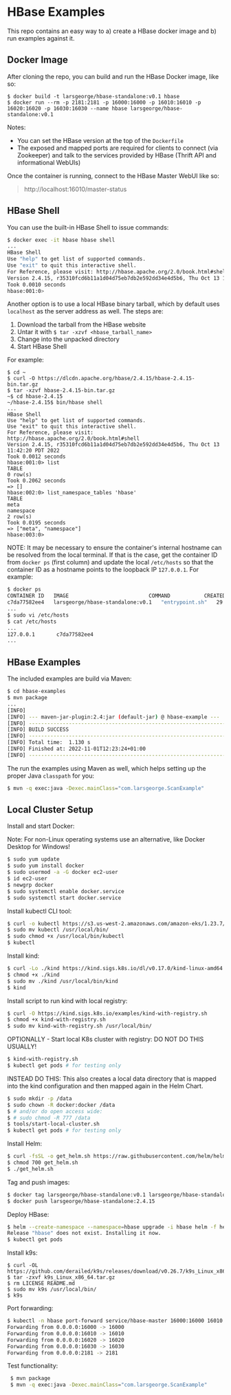 # HBase Examples

This repo contains an easy way to a) create a HBase docker image and b) run examples against it.

## Docker Image

After cloning the repo, you can build and run the HBase Docker image, like so:

```
$ docker build -t larsgeorge/hbase-standalone:v0.1 hbase
$ docker run --rm -p 2181:2181 -p 16000:16000 -p 16010:16010 -p 16020:16020 -p 16030:16030 --name hbase larsgeorge/hbase-standalone:v0.1
```

Notes:
- You can set the HBase version at the top of the `Dockerfile`
- The exposed and mapped ports are required for clients to connect (via Zookeeper) and talk to the services provided by HBase (Thrift API and informational WebUIs)

Once the container is running, connect to the HBase Master WebUI like so:

> http://localhost:16010/master-status

## HBase Shell

You can use the built-in HBase Shell to issue commands:

```sh
$ docker exec -it hbase hbase shell
...
HBase Shell
Use "help" to get list of supported commands.
Use "exit" to quit this interactive shell.
For Reference, please visit: http://hbase.apache.org/2.0/book.html#shell
Version 2.4.15, r35310fcd6b11a1d04d75eb7db2e592dd34e4d5b6, Thu Oct 13 11:42:20 PDT 2022
Took 0.0010 seconds
hbase:001:0>
```

Another option is to use a local HBase binary tarball, which by default uses `localhost` as the server address as well.
The steps are:

1. Download the tarball from the HBase website
2. Untar it with `$ tar -xzvf <hbase_tarball_name>`
3. Change into the unpacked directory
4. Start HBase Shell

For example:

```
$ cd ~
$ curl -O https://dlcdn.apache.org/hbase/2.4.15/hbase-2.4.15-bin.tar.gz
$ tar -xzvf hbase-2.4.15-bin.tar.gz
~$ cd hbase-2.4.15
~/hbase-2.4.15$ bin/hbase shell
...
HBase Shell
Use "help" to get list of supported commands.
Use "exit" to quit this interactive shell.
For Reference, please visit: http://hbase.apache.org/2.0/book.html#shell
Version 2.4.15, r35310fcd6b11a1d04d75eb7db2e592dd34e4d5b6, Thu Oct 13 11:42:20 PDT 2022
Took 0.0012 seconds
hbase:001:0> list
TABLE
0 row(s)
Took 0.2062 seconds
=> []
hbase:002:0> list_namespace_tables 'hbase'
TABLE
meta
namespace
2 row(s)
Took 0.0195 seconds
=> ["meta", "namespace"]
hbase:003:0>
```

NOTE: It may be necessary to ensure the container's internal hostname can be resolved from the local terminal.
If that is the case, get the container ID from `docker ps` (first column) and update the local `/etc/hosts` so that the container ID as a hostname points to the loopback IP `127.0.0.1`.
For example:

```sh
$ docker ps
CONTAINER ID   IMAGE                          COMMAND           CREATED          STATUS          PORTS                                                                                                                            NAMES
c7da77582ee4   larsgeorge/hbase-standalone:v0.1   "entrypoint.sh"   29 seconds ago   Up 27 seconds   0.0.0.0:2181->2181/tcp, 0.0.0.0:16000->16000/tcp, 0.0.0.0:16010->16010/tcp, 0.0.0.0:16020->16020/tcp, 0.0.0.0:16030->16030/tcp   hbase
...
$ sudo vi /etc/hosts
$ cat /etc/hosts
...
127.0.0.1       c7da77582ee4
...
```

## HBase Examples

The included examples are build via Maven:

```sh
$ cd hbase-examples
$ mvn package
...
[INFO]
[INFO] --- maven-jar-plugin:2.4:jar (default-jar) @ hbase-example ---
[INFO] ------------------------------------------------------------------------
[INFO] BUILD SUCCESS
[INFO] ------------------------------------------------------------------------
[INFO] Total time:  1.130 s
[INFO] Finished at: 2022-11-01T12:23:24+01:00
[INFO] ------------------------------------------------------------------------
```

The run the examples using Maven as well, which helps setting up the proper Java `classpath` for you:

```sh
$ mvn -q exec:java -Dexec.mainClass="com.larsgeorge.ScanExample"
```

## Local Cluster Setup

Install and start Docker:

Note: For non-Linux operating systems use an alternative, like Docker Desktop for Windows!

```sh
$ sudo yum update
$ sudo yum install docker
$ sudo usermod -a -G docker ec2-user
$ id ec2-user
$ newgrp docker
$ sudo systemctl enable docker.service
$ sudo systemctl start docker.service
```

Install kubectl CLI tool:

```sh
$ curl -o kubectl https://s3.us-west-2.amazonaws.com/amazon-eks/1.23.7/2022-06-29/bin/linux/amd64/kubectl
$ sudo mv kubectl /usr/local/bin/
$ sudo chmod +x /usr/local/bin/kubectl
$ kubectl
```

Install kind:

```sh
$ curl -Lo ./kind https://kind.sigs.k8s.io/dl/v0.17.0/kind-linux-amd64
$ chmod +x ./kind
$ sudo mv ./kind /usr/local/bin/kind
$ kind
```

Install script to run kind with local registry:

```sh
$ curl -O https://kind.sigs.k8s.io/examples/kind-with-registry.sh
$ chmod +x kind-with-registry.sh
$ sudo mv kind-with-registry.sh /usr/local/bin/
```

OPTIONALLY - Start local K8s cluster with registry:
DO NOT DO THIS USUALLY!

```sh
$ kind-with-registry.sh
$ kubectl get pods # for testing only
```

INSTEAD DO THIS:
This also creates a local data directory that is mapped into
the kind configuration and then mapped again in the Helm Chart. 

```sh
$ sudo mkdir -p /data
$ sudo chown -R docker:docker /data
$ # and/or do open access wide: 
$ # sudo chmod -R 777 /data
$ tools/start-local-cluster.sh 
$ kubectl get pods # for testing only
```

Install Helm:

```sh
$ curl -fsSL -o get_helm.sh https://raw.githubusercontent.com/helm/helm/main/scripts/get-helm-3
$ chmod 700 get_helm.sh
$ ./get_helm.sh
```

Tag and push images:

```sh
$ docker tag larsgeorge/hbase-standalone:v0.1 larsgeorge/hbase-standalone:2.4.15
$ docker push larsgeorge/hbase-standalone:2.4.15
```

Deploy HBase:

```sh
$ helm --create-namespace --namespace=hbase upgrade -i hbase helm -f helm/values.yaml
Release "hbase" does not exist. Installing it now.
$ kubectl get pods
```

Install k9s:

```
$ curl -OL https://github.com/derailed/k9s/releases/download/v0.26.7/k9s_Linux_x86_64.tar.gz
$ tar -zxvf k9s_Linux_x86_64.tar.gz
$ rm LICENSE README.md
$ sudo mv k9s /usr/local/bin/
$ k9s
```

Port forwarding:

```sh
$ kubectl -n hbase port-forward service/hbase-master 16000:16000 16010:16010 16020:16020 16030:16030 2181:2181 --address 0.0.0.0
Forwarding from 0.0.0.0:16000 -> 16000
Forwarding from 0.0.0.0:16010 -> 16010
Forwarding from 0.0.0.0:16020 -> 16020
Forwarding from 0.0.0.0:16030 -> 16030
Forwarding from 0.0.0.0:2181 -> 2181
```

Test functionality:

```sh
 $ mvn package
 $ mvn -q exec:java -Dexec.mainClass="com.larsgeorge.ScanExample"
 ```
